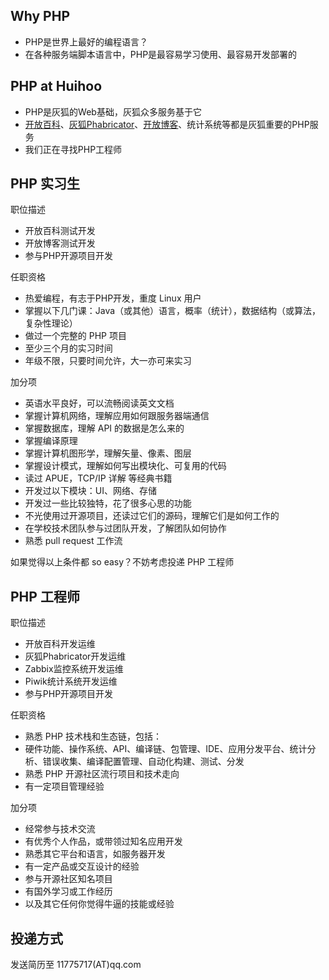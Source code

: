 Why PHP
--------------
- PHP是世界上最好的编程语言？
- 在各种服务端脚本语言中，PHP是最容易学习使用、最容易开发部署的

PHP at Huihoo
------------------
- PHP是灰狐的Web基础，灰狐众多服务基于它
- [开放百科](http://wiki.huihoo.com/)、[灰狐Phabricator](http://phabricator.huihoo.com/)、[开放博客](http://blog.huihoo.com)、统计系统等都是灰狐重要的PHP服务
- 我们正在寻找PHP工程师

PHP 实习生
------------------

职位描述

-	开放百科测试开发
-	开放博客测试开发
- 参与PHP开源项目开发

任职资格

-	热爱编程，有志于PHP开发，重度 Linux 用户
-	掌握以下几门课：Java（或其他）语言，概率（统计），数据结构（或算法，复杂性理论）
-	做过一个完整的 PHP 项目
-	至少三个月的实习时间
-	年级不限，只要时间允许，大一亦可来实习

加分项

-	英语水平良好，可以流畅阅读英文文档
-	掌握计算机网络，理解应用如何跟服务器端通信
-	掌握数据库，理解 API 的数据是怎么来的
-	掌握编译原理
-	掌握计算机图形学，理解矢量、像素、图层
-	掌握设计模式，理解如何写出模块化、可复用的代码
-	读过 APUE，TCP/IP 详解 等经典书籍
-	开发过以下模块：UI、网络、存储
-	开发过一些比较独特，花了很多心思的功能
-	不光使用过开源项目，还读过它们的源码，理解它们是如何工作的
-	在学校技术团队参与过团队开发，了解团队如何协作
-	熟悉 pull request 工作流

如果觉得以上条件都 so easy？不妨考虑投递 PHP 工程师

PHP 工程师
----------------------

职位描述

-	开放百科开发运维
-	灰狐Phabricator开发运维
- Zabbix监控系统开发运维
- Piwik统计系统开发运维
- 参与PHP开源项目开发

任职资格

-	熟悉 PHP 技术栈和生态链，包括：
-	硬件功能、操作系统、API、编译链、包管理、IDE、应用分发平台、统计分析、错误收集、编译配置管理、自动化构建、测试、分发
-	熟悉 PHP 开源社区流行项目和技术走向
-	有一定项目管理经验

加分项

-	经常参与技术交流
-	有优秀个人作品，或带领过知名应用开发
-	熟悉其它平台和语言，如服务器开发
-	有一定产品或交互设计的经验
-	参与开源社区知名项目
-	有国外学习或工作经历
-	以及其它任何你觉得牛逼的技能或经验

投递方式
--------

发送简历至 11775717(AT)qq.com

